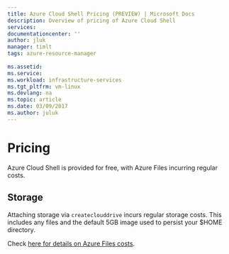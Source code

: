 ```yaml
---
title: Azure Cloud Shell Pricing (PREVIEW) | Microsoft Docs
description: Overview of pricing of Azure Cloud Shell
services: 
documentationcenter: ''
author: jluk
manager: timlt
tags: azure-resource-manager
 
ms.assetid: 
ms.service: 
ms.workload: infrastructure-services
ms.tgt_pltfrm: vm-linux
ms.devlang: na
ms.topic: article
ms.date: 03/09/2017
ms.author: juluk
---
```


# Pricing
Azure Cloud Shell is provided for free, with Azure Files incurring regular costs.

## Storage
Attaching storage via `createclouddrive` incurs regular storage costs. This includes any files and the default 5GB image used to persist your $HOME directory.

Check [here for details on Azure Files costs](https://azure.microsoft.com/en-us/pricing/details/storage/files/).